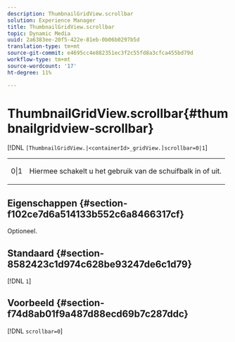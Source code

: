 ```yaml
---
description: ThumbnailGridView.scrollbar
solution: Experience Manager
title: ThumbnailGridView.scrollbar
topic: Dynamic Media
uuid: 2a6383ee-20f5-422e-81eb-0b06b0297b5d
translation-type: tm+mt
source-git-commit: e4695cc4e882351ec3f2c55fd8a3cfca455bd79d
workflow-type: tm+mt
source-wordcount: '17'
ht-degree: 11%

---
```



# ThumbnailGridView.scrollbar{#thumbnailgridview-scrollbar}

[!DNL `[ThumbnailGridView.|<containerId>_gridView.]scrollbar=0|1`]

<table id="table_70E6FDB62C2C4DBBB26BEBAD37A181AD"> 
 <tbody> 
  <tr> 
   <td> <p> <span class="codeph"> 0|1</span> </p> </td> 
   <td> <p> Hiermee schakelt u het gebruik van de schuifbalk in of uit. </p> </td> 
  </tr> 
 </tbody> 
</table>

## Eigenschappen {#section-f102ce7d6a514133b552c6a8466317cf}

Optioneel.

## Standaard {#section-8582423c1d974c628be93247de6c1d79}

[!DNL `1`]

## Voorbeeld {#section-f74d8ab01f9a487d88ecd69b7c287ddc}

[!DNL `scrollbar=0`]
